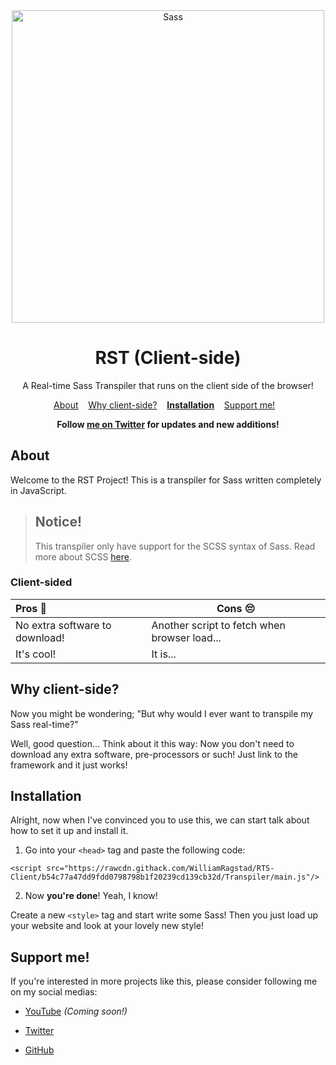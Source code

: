 <div align="center">
	<img width="500" src="https://miro.medium.com/max/1200/1*Fk9lVjzWan0OgYa828emhw.png" alt="Sass">
	<h1>RST (Client-side)</h1>
	<p>A Real-time Sass Transpiler that runs on the client side of the browser!</p>
	<p align="center">
		<a href="#about">About</a>&nbsp;&nbsp;&nbsp;
		<a href="#why">Why client-side?</a>&nbsp;&nbsp;&nbsp;
		<a href="#install"><b>Installation</b></a>&nbsp;&nbsp;&nbsp;
		<a href="#support">Support me!</a>&nbsp;&nbsp;&nbsp;
	</p>
</div>



<div align="center">
	<b>Follow <a href="https://twitter.com/williamragstad" target="_blank">me on Twitter</a> for updates and new additions!</b>
</div>


<h2 id="about">About</h2>
Welcome to the RST Project!
This is a transpiler for Sass written completely in JavaScript.

<br>

> ## Notice!
>
> This transpiler only have support for the SCSS syntax of Sass. Read more about SCSS [here](https://sass-lang.com/documentation/syntax#scss).

<h3>Client-sided</h3>

| Pros 🤩 | Cons 😔 |
| :--- | ---- |
| No extra software to download! | Another script to fetch when browser load... |
| It's cool! | It is... |

<h2 id="why">Why client-side?</h2>
Now you might be wondering; "But why would I ever want to transpile my Sass real-time?"

Well, good question… Think about it this way: Now you don't need to download any extra software, pre-processors or such!
Just link to the framework and it just works!

<h2 id="install">Installation</h2>
Alright, now when I've convinced you to use this, we can start talk about how to set it up and install it.

1. Go into your `<head>` tag and paste the following code:

```
<script src="https://rawcdn.githack.com/WilliamRagstad/RTS-Client/b54c77a47dd9fdd0798798b1f20239cd139cb32d/Transpiler/main.js"/>
```

2. Now **you're done**! Yeah, I know!

Create a new `<style>` tag and start write some Sass! Then you just load up your website and look at your lovely new style!

<h2 id="support">Support me!</h2>
If you're interested in more projects like this, please consider following me on my social medias:

* [YouTube](https://www.youtube.com/channel/UCwDq4p9qmoJGuXwncUryl1A) *(Coming soon!)*

* [Twitter](https://twitter.com/williamragstad)

- [GitHub](https://github.com/WilliamRagstad)





















